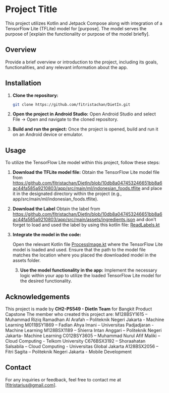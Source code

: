# Project Title

This project utilizes Kotlin and Jetpack Compose along with integration of a TensorFlow Lite (TFLite) model for [purpose]. The model serves the purpose of [explain the functionality or purpose of the model briefly].

## Overview

Provide a brief overview or introduction to the project, including its goals, functionalities, and any relevant information about the app.

## Installation

1. **Clone the repository:**

   ```bash
   git clone https://github.com/fitristachan/DietIn.git
   
2. **Open the project in Android Studio:**
    Open Android Studio and select File -> Open and navigate to the cloned repository.

3. **Build and run the project:**
    Once the project is opened, build and run it on an Android device or emulator.

## Usage

To utilize the TensorFlow Lite model within this project, follow these steps:

1. **Download the TFLite model file:**
    Obtain the TensorFlow Lite model file from https://github.com/fitristachan/DietIn/blob/10db8a047453246651bb8a6ac44fa585a9210803/app/src/main/ml/indonesian_foods.tflite and place it in the designated directory within the project (e.g., app/src/main/ml/indonesian_foods.tflite).

2. **Download the Label**
    Obtain the label from https://github.com/fitristachan/DietIn/blob/10db8a047453246651bb8a6ac44fa585a9210803/app/src/main/assets/ingredients.json and don't forget to load and used the label by using this kotlin file: [ReadLabels.kt](src%2Fmain%2Fjava%2Fcom%2Fdietinapp%2Fmodel%2FReadLabels.kt)

3. **Integrate the model in the code:**

    Open the relevant Kotlin file [ProcessImage.kt](src%2Fmain%2Fjava%2Fcom%2Fdietinapp%2Fmodel%2FProcessImage.kt) where the TensorFlow Lite model is loaded and used. Ensure that the path to the model file matches the location where you placed the downloaded model in the assets folder.

   3. **Use the model functionality in the app:**
   Implement the necessary logic within your app to utilize the loaded TensorFlow Lite model for the desired functionality.


## Acknowledgements

This project is made by **CH2-PS549 - DietIn Team** for Bangkit Product Capstone
The member who created this project are:
M128BSY1615 – Muhammad Riziq Ramadhan Al Arafah – Politeknik Negeri Jakarta - Machine Learning
M011BSY1869 – Fadlan Ahya Imani – Universitas Padjadjaran - Machine Learning
M128BSX1189 – Shierra Intan Anggari – Politeknik Negeri Jakarta- Machine Learning
C012BSY3605 – Muhammad Nurul Afif Maliki – Cloud Computing - Telkom University
C676BSX3192 – Shoraahatan Salsabila – Cloud Computing - Universitas Global Jakarta
A128BSX2056 – Fitri Sagita – Politeknik Negeri Jakarta - Mobile Development


## Contact
For any inquiries or feedback, feel free to contact me at [fitristarius@gmail.com].